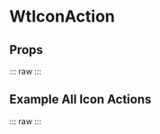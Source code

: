 <script setup>
import Docs from './wt-icon-action-docs.vue';
import ExampleIconAction from './examples/example-icon-action.vue';
</script>

# WtIconAction

## Props
::: raw
<Docs/>
:::

## Example All Icon Actions
::: raw
<ExampleIconAction/>
:::
